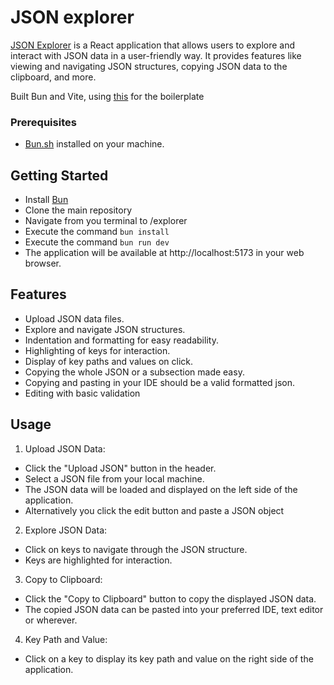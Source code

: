 # JSON explorer

[JSON Explorer](https://falenos.github.io/json-explorer/) is a React application that allows users to explore and interact with JSON data in a user-friendly way. It provides features like viewing and navigating JSON structures, copying JSON data to the clipboard, and more.

Built Bun and Vite, using [this](https://bun.sh/guides/ecosystem/vite) for the boilerplate

### Prerequisites

- [Bun.sh](https://bun.sh/docs/installation) installed on your machine.

## Getting Started

- Install [Bun](https://bun.sh/docs/installation)
- Clone the main repository
- Navigate from you terminal to /explorer
- Execute the command `bun install`
- Execute the command `bun run dev`  
- The application will be available at http://localhost:5173 in your web browser.

## Features
- Upload JSON data files.
- Explore and navigate JSON structures.
- Indentation and formatting for easy readability.
- Highlighting of keys for interaction.
- Display of key paths and values on click.
- Copying the whole JSON or a subsection made easy.
- Copying and pasting in your IDE should be a valid formatted json.
- Editing with basic validation

## Usage
1. Upload JSON Data:
- Click the "Upload JSON" button in the header.
- Select a JSON file from your local machine.
- The JSON data will be loaded and displayed on the left side of the application.
- Alternatively you click the edit button and paste a JSON object

2. Explore JSON Data:
- Click on keys to navigate through the JSON structure.
- Keys are highlighted for interaction.

3. Copy to Clipboard:
- Click the "Copy to Clipboard" button to copy the displayed JSON data.
- The copied JSON data can be pasted into your preferred IDE, text editor or wherever.

4. Key Path and Value:
- Click on a key to display its key path and value on the right side of the application.